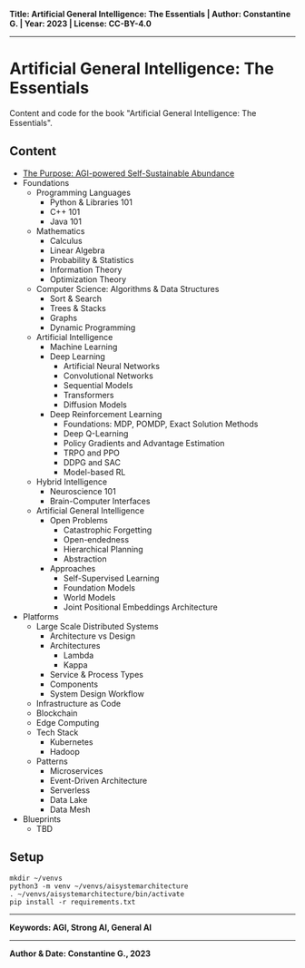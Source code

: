 __Title: Artificial General Intelligence: The Essentials | Author: Constantine G. | Year: 2023 | License: CC-BY-4.0__

---

# Artificial General Intelligence: The Essentials 
Content and code for the book "Artificial General Intelligence: The Essentials".



## Content
- [The Purpose: AGI-powered Self-Sustainable Abundance](part-00-purpose/purpose.md)
- Foundations
    - Programming Languages
      - Python & Libraries 101
      - C++ 101
      - Java 101
    - Mathematics
      - Calculus
      - Linear Algebra
      - Probability & Statistics
      - Information Theory
      - Optimization Theory
    - Computer Science: Algorithms & Data Structures
      - Sort & Search
      - Trees & Stacks
      - Graphs
      - Dynamic Programming
    - Artificial Intelligence
      - Machine Learning
      - Deep Learning
        - Artificial Neural Networks
        - Convolutional Networks
        - Sequential Models
        - Transformers
        - Diffusion Models
      - Deep Reinforcement Learning
        - Foundations: MDP, POMDP, Exact Solution Methods
        - Deep Q-Learning
        - Policy Gradients and Advantage Estimation
        - TRPO and PPO
        - DDPG and SAC
        - Model-based RL 
    - Hybrid Intelligence
      - Neuroscience 101
      - Brain-Computer Interfaces
    - Artificial General Intelligence
      - Open Problems
        - Catastrophic Forgetting
        - Open-endedness
        - Hierarchical Planning
        - Abstraction
      - Approaches
        - Self-Supervised Learning
        - Foundation Models
        - World Models
        - Joint Positional Embeddings Architecture        
- Platforms
  - Large Scale Distributed Systems
    - Architecture vs Design
    - Architectures
      - Lambda 
      - Kappa
    - Service & Process Types
    - Components
    - System Design Workflow    
  - Infrastructure as Code      
  - Blockchain
  - Edge Computing
  - Tech Stack
    - Kubernetes
    - Hadoop
  - Patterns
    - Microservices
    - Event-Driven Architecture
    - Serverless
    - Data Lake
    - Data Mesh
- Blueprints
  - TBD

## Setup
```
mkdir ~/venvs
python3 -m venv ~/venvs/aisystemarchitecture
. ~/venvs/aisystemarchitecture/bin/activate
pip install -r requirements.txt
```


---

__Keywords: AGI, Strong AI, General AI__

---
__Author & Date: Constantine G., 2023__

